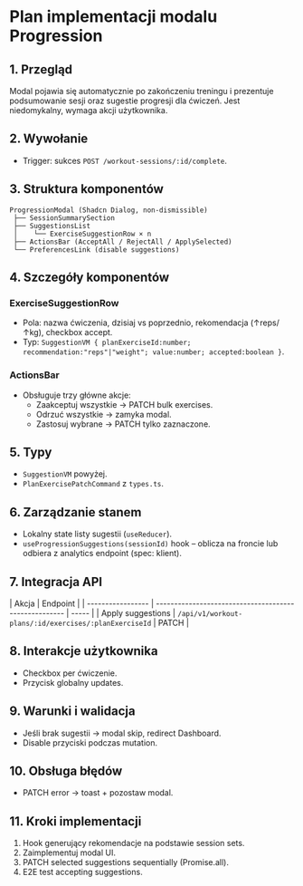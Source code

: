 # Plan implementacji modalu Progression

## 1. Przegląd

Modal pojawia się automatycznie po zakończeniu treningu i prezentuje podsumowanie sesji oraz sugestie progresji dla ćwiczeń. Jest niedomykalny, wymaga akcji użytkownika.

## 2. Wywołanie

- Trigger: sukces `POST /workout-sessions/:id/complete`.

## 3. Struktura komponentów

```
ProgressionModal (Shadcn Dialog, non-dismissible)
 ├── SessionSummarySection
 ├── SuggestionsList
 │    └── ExerciseSuggestionRow × n
 ├── ActionsBar (AcceptAll / RejectAll / ApplySelected)
 └── PreferencesLink (disable suggestions)
```

## 4. Szczegóły komponentów

### ExerciseSuggestionRow

- Pola: nazwa ćwiczenia, dzisiaj vs poprzednio, rekomendacja (↑reps/↑kg), checkbox accept.
- Typ: `SuggestionVM { planExerciseId:number; recommendation:"reps"|"weight"; value:number; accepted:boolean }`.

### ActionsBar

- Obsługuje trzy główne akcje:
  - Zaakceptuj wszystkie → PATCH bulk exercises.
  - Odrzuć wszystkie → zamyka modal.
  - Zastosuj wybrane → PATCH tylko zaznaczone.

## 5. Typy

- `SuggestionVM` powyżej.
- `PlanExercisePatchCommand` z `types.ts`.

## 6. Zarządzanie stanem

- Lokalny state listy sugestii (`useReducer`).
- `useProgressionSuggestions(sessionId)` hook – oblicza na froncie lub odbiera z analytics endpoint (spec: klient).

## 7. Integracja API

| Akcja             | Endpoint                                              |
| ----------------- | ----------------------------------------------------- | ----- |
| Apply suggestions | `/api/v1/workout-plans/:id/exercises/:planExerciseId` | PATCH |

## 8. Interakcje użytkownika

- Checkbox per ćwiczenie.
- Przycisk globalny updates.

## 9. Warunki i walidacja

- Jeśli brak sugestii → modal skip, redirect Dashboard.
- Disable przyciski podczas mutation.

## 10. Obsługa błędów

- PATCH error → toast + pozostaw modal.

## 11. Kroki implementacji

1. Hook generujący rekomendacje na podstawie session sets.
2. Zaimplementuj modal UI.
3. PATCH selected suggestions sequentially (Promise.all).
4. E2E test accepting suggestions.
